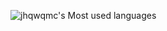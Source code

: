 ![jhqwqmc's Most used languages](https://github-readme-stats.vercel.app/api/top-langs?username=jhqwqmc&show_icons=true&count_private=true&theme=gotham)
